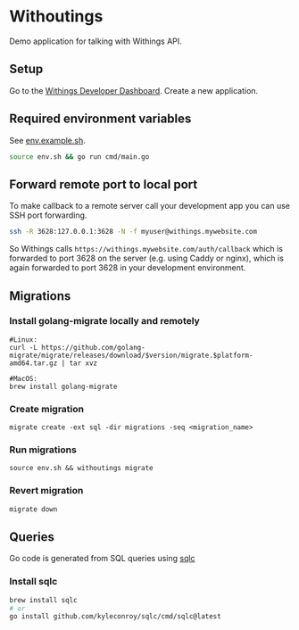 # Withoutings

Demo application for talking with Withings API.

## Setup

Go to the [Withings Developer Dashboard](https://developer.withings.com/dashboard/).
Create a new application.

## Required environment variables

See [env.example.sh](env.example.sh).

```bash
source env.sh && go run cmd/main.go
```

## Forward remote port to local port

To make callback to a remote server call your development app you can
use SSH port forwarding.

```bash
ssh -R 3628:127.0.0.1:3628 -N -f myuser@withings.mywebsite.com
```

So Withings calls `https://withings.mywebsite.com/auth/callback` which is
forwarded to port 3628 on the server (e.g. using Caddy or nginx), which
is again forwarded to port 3628 in your development environment.


## Migrations


### Install golang-migrate locally and remotely

```
#Linux:
curl -L https://github.com/golang-migrate/migrate/releases/download/$version/migrate.$platform-amd64.tar.gz | tar xvz

#MacOS:
brew install golang-migrate
```

### Create migration
```
migrate create -ext sql -dir migrations -seq <migration_name>
```

### Run migrations
```
source env.sh && withoutings migrate
```

### Revert migration
```sh
migrate down
```

## Queries
Go code is generated from SQL queries using [sqlc](https://docs.sqlc.dev/)

### Install sqlc
```sh
brew install sqlc
# or
go install github.com/kyleconroy/sqlc/cmd/sqlc@latest
```